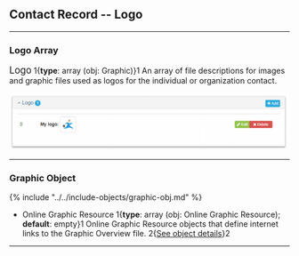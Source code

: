 ## Contact Record -- Logo
---

### Logo Array

<span class="md-panel" style="font-size: larger">Logo</span> 1{**type**: array (obj: <span class="md-panel">Graphic</span>)}1 An array of file descriptions for images and graphic files used as logos for the individual or organization contact.

![Logo Array](/assets/reference/edit-objects/contact/contact-logo.png)

---

### Graphic Object 

{% include "../../include-objects/graphic-obj.md" %}

* <span class="md-element">Online Graphic Resource</span> 1{**type**: array (obj: <span class="md-panel">Online Graphic Resource</span>); **default**: empty}1 <span class="md-panel"> Online Graphic Resource</span> objects that define internet links to the <span class="md-panel">Graphic Overview</span> file. 2{[See object details](onlineGraphicResource-panel.md)}2

---
